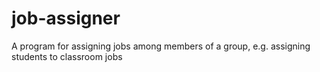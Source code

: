 # job-assigner
A program for assigning jobs among members of a group, e.g. assigning students to classroom jobs
